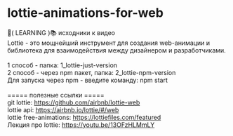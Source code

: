 # lottie-animations-for-web
📗( LEARNING )📚 исходники к видео
<br>
Lottie - это мощнейший инструмент для создания web-анимации и библиотека для взаимодействия между дизайнером и разработчиками.
<br>
<br>
1 способ - папка: 1_lottie-just-version
<br>
2 способ - через npm пакет, папка: 2_lottie-npm-version
<br>
Для запуска через npm - введите команду: npm start
<br>
<br>
===== полезные ссылки =====
<br>
git lottie: https://github.com/airbnb/lottie-web
<br>
lottie api: https://airbnb.io/lottie/#/web
<br>
lottie free-animations: https://lottiefiles.com/featured
<br>
Лекция про lottie: https://youtu.be/13OFzHLMmLY

